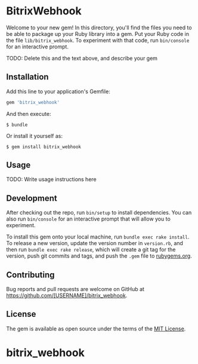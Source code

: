 # BitrixWebhook

Welcome to your new gem! In this directory, you'll find the files you need to be able to package up your Ruby library into a gem. Put your Ruby code in the file `lib/bitrix_webhook`. To experiment with that code, run `bin/console` for an interactive prompt.

TODO: Delete this and the text above, and describe your gem

## Installation

Add this line to your application's Gemfile:

```ruby
gem 'bitrix_webhook'
```

And then execute:

    $ bundle

Or install it yourself as:

    $ gem install bitrix_webhook

## Usage

TODO: Write usage instructions here

## Development

After checking out the repo, run `bin/setup` to install dependencies. You can also run `bin/console` for an interactive prompt that will allow you to experiment.

To install this gem onto your local machine, run `bundle exec rake install`. To release a new version, update the version number in `version.rb`, and then run `bundle exec rake release`, which will create a git tag for the version, push git commits and tags, and push the `.gem` file to [rubygems.org](https://rubygems.org).

## Contributing

Bug reports and pull requests are welcome on GitHub at https://github.com/[USERNAME]/bitrix_webhook.

## License

The gem is available as open source under the terms of the [MIT License](https://opensource.org/licenses/MIT).
# bitrix_webhook
